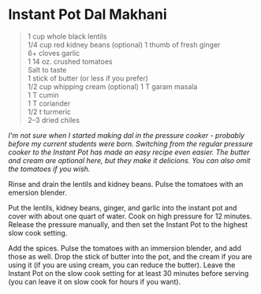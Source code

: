 # Instant Pot Dal Makhani

  
>1 cup whole black lentils  
>1/4 cup red kidney beans (optional) 
>1 thumb of fresh ginger  
>6+ cloves garlic  
>1 14 oz. crushed tomatoes  
>Salt to taste  
>1 stick of butter (or less if you prefer)  
>1/2 cup whipping cream (optional)
>1 T garam masala  
>1 T cumin  
>1 T coriander  
>1/2 t turmeric  
>2–3 dried chiles  
  
_I'm not sure when I started making dal in the pressure cooker - probably before my current students were born.  Switching from the regular pressure cooker to the Instant Pot has made an easy recipe even easier.  The butter and cream are optional here, but they make it delicions.  You can also omit the tomatoes if you wish._  

Rinse and drain the lentils and kidney beans.  Pulse the tomatoes with an emersion blender.  

Put the lentils, kidney beans, ginger, and garlic into the instant pot and cover with about one quart of water.  Cook on high pressure for 12 minutes.  Release the pressure manually, and then set the Instant Pot to the highest slow cook setting.  
 
Add the spices.  Pulse the tomatoes with an immersion blender, and add those as well.  Drop the stick of butter into the pot, and the cream if you are using it (if you are using cream, you can reduce the butter).  Leave the Instant Pot on the slow cook setting for at least 30 minutes before serving (you can leave it on slow cook for hours if you want).
